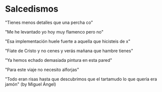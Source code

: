 # Salcedismos

"Tienes menos detalles que una percha co"

"Me he levantado yo hoy muy flamenco pero no"

"Esa implementación huele fuerte a aquella que hicisteis de x"

"Fíate de Cristo y no cenes y verás mañana que hambre tienes"

"Ya hemos echado demasiada pintura en esta pared"

"Para este viaje no necesito alforjas"

"Todo eran risas hasta que descubrimos que el tartamudo lo que quería era jamón" (by Miguel Ángel)
